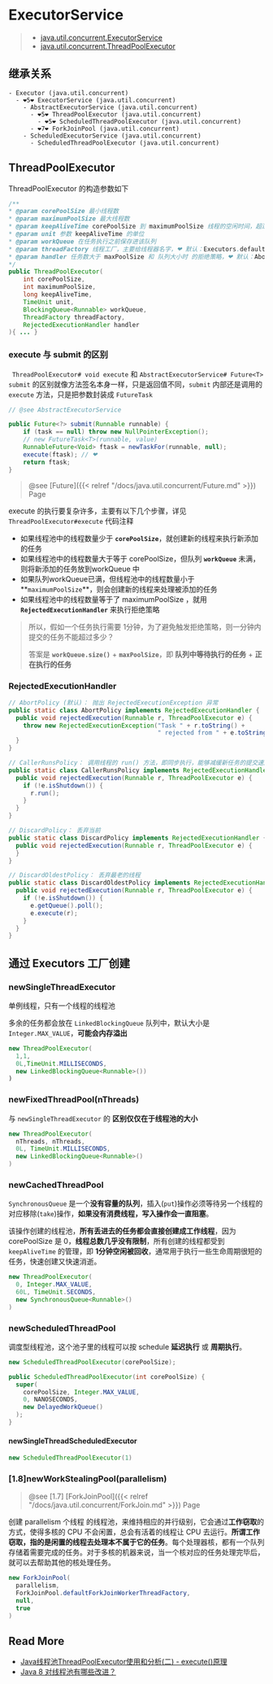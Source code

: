 # ExecutorService

> - [java.util.concurrent.ExecutorService](https://tool.oschina.net/uploads/apidocs/jdk-zh/java/util/concurrent/ExecutorService.html)
> - [java.util.concurrent.ThreadPoolExecutor](https://tool.oschina.net/uploads/apidocs/jdk-zh/java/util/concurrent/ThreadPoolExecutor.html)

## 继承关系

```
- Executor (java.util.concurrent)
  - ❤5❤ ExecutorService (java.util.concurrent)
    - AbstractExecutorService (java.util.concurrent)
      - ❤5❤ ThreadPoolExecutor (java.util.concurrent)
        - ❤5❤ ScheduledThreadPoolExecutor (java.util.concurrent)
      - ❤7❤ ForkJoinPool (java.util.concurrent)
    - ScheduledExecutorService (java.util.concurrent)
      - ScheduledThreadPoolExecutor (java.util.concurrent)
```

## ThreadPoolExecutor

ThreadPoolExecutor 的构造参数如下

```java
/**
* @param corePoolSize 最小线程数
* @param maximumPoolSize 最大线程数
* @param keepAliveTime corePoolSize 到 maximumPoolSize 线程的空闲时间，超过该时间会被释放
* @param unit 参数 keepAliveTime 的单位
* @param workQueue 在任务执行之前保存进该队列
* @param threadFactory 线程工厂，主要给线程器名字，❤ 默认：Executors.defaultThreadFactory()
* @param handler 任务数大于 maxPoolSize 和 队列大小时 的拒绝策略，❤ 默认：AbortPolicy，抛出拒绝异常
*/
public ThreadPoolExecutor(
    int corePoolSize,
    int maximumPoolSize,
    long keepAliveTime,
    TimeUnit unit,
    BlockingQueue<Runnable> workQueue,
    ThreadFactory threadFactory,
    RejectedExecutionHandler handler
){ ... }
```

### execute 与 submit 的区别

` ThreadPoolExecutor# void execute` 和 `AbstractExecutorService# Future<T> submit` 的区别就像方法签名本身一样，只是返回值不同，`submit` 内部还是调用的 `execute` 方法，只是把参数封装成 `FutureTask` 

```java
// @see AbstractExecutorService

public Future<?> submit(Runnable runnable) {
    if (task == null) throw new NullPointerException();
    // new FutureTask<T>(runnable, value)
    RunnableFuture<Void> ftask = newTaskFor(runnable, null);
    execute(ftask); // ❤
    return ftask;
}
```

> @see [Future]({{< relref "/docs/java.util.concurrent/Future.md" >}}) Page

execute 的执行要复杂许多，主要有以下几个步骤，详见 `ThreadPoolExecutor#execute` 代码注释

- 如果线程池中的线程数量少于 **`corePoolSize`**，就创建新的线程来执行新添加的任务
- 如果线程池中的线程数量大于等于 corePoolSize，但队列 **`workQueue`** 未满，则将新添加的任务放到workQueue 中
- 如果队列workQueue已满，但线程池中的线程数量小于**`maximumPoolSize`**，则会创建新的线程来处理被添加的任务
- 如果线程池中的线程数量等于了 maximumPoolSize ，就用 **`RejectedExecutionHandler`** 来执行拒绝策略

> 所以，假如一个任务执行需要 1分钟，为了避免触发拒绝策略，则一分钟内提交的任务不能超过多少？
>
> 答案是  **`workQueue.size()`**  + **`maxPoolSize`**，即 **队列中等待执行的任务** + **正在执行的任务**



### RejectedExecutionHandler

```java
// AbortPolicy (默认)： 抛出 RejectedExecutionException 异常
public static class AbortPolicy implements RejectedExecutionHandler {
  public void rejectedExecution(Runnable r, ThreadPoolExecutor e) {
    throw new RejectedExecutionException("Task " + r.toString() + 
                                         " rejected from " + e.toString());
  }
}

// CallerRunsPolicy： 调用线程的 run() 方法，即同步执行，能够减缓新任务的提交速度
public static class CallerRunsPolicy implements RejectedExecutionHandler {
  public void rejectedExecution(Runnable r, ThreadPoolExecutor e) {
    if (!e.isShutdown()) {
      r.run();
    }
  }
}

// DiscardPolicy： 丢弃当前
public static class DiscardPolicy implements RejectedExecutionHandler {
  public void rejectedExecution(Runnable r, ThreadPoolExecutor e) {
  }
}

// DiscardOldestPolicy： 丢弃最老的线程
public static class DiscardOldestPolicy implements RejectedExecutionHandler {
  public void rejectedExecution(Runnable r, ThreadPoolExecutor e) {
    if (!e.isShutdown()) {
      e.getQueue().poll();
      e.execute(r);
    }
  }
}
```



## 通过 Executors 工厂创建

### newSingleThreadExecutor

单例线程，只有一个线程的线程池

多余的任务都会放在 `LinkedBlockingQueue` 队列中，默认大小是 `Integer.MAX_VALUE`，**可能会内存溢出**

```java
new ThreadPoolExecutor(
  1,1, 
  0L,TimeUnit.MILLISECONDS, 
  new LinkedBlockingQueue<Runnable>())
)
```

### newFixedThreadPool(nThreads)

与 `newSingleThreadExecutor` 的 **区别仅仅在于线程池的大小**

```java
new ThreadPoolExecutor(
  nThreads, nThreads,
  0L, TimeUnit.MILLISECONDS,
  new LinkedBlockingQueue<Runnable>()
)
```

### newCachedThreadPool

`SynchronousQueue` 是一个**没有容量的队列**，插入(`put`)操作必须等待另一个线程的对应移除(`take`)操作，**如果没有消费线程，写入操作会一直阻塞**。

该操作创建的线程池，**所有丢进去的任务都会直接创建成工作线程**，因为 corePoolSize 是 0，**线程总数几乎没有限制**，所有创建的线程都受到 `keepAliveTime` 的管理，即 **1分钟空闲被回收**，通常用于执行一些生命周期很短的任务，快速创建又快速消逝。

```java
new ThreadPoolExecutor(
  0, Integer.MAX_VALUE,
  60L, TimeUnit.SECONDS,
  new SynchronousQueue<Runnable>()
)
```

### newScheduledThreadPool

调度型线程池，这个池子里的线程可以按 schedule **延迟执行** 或 **周期执行**。

```java
new ScheduledThreadPoolExecutor(corePoolSize);

public ScheduledThreadPoolExecutor(int corePoolSize) {
  super(
    corePoolSize, Integer.MAX_VALUE, 
    0, NANOSECONDS, 
    new DelayedWorkQueue()
  );
}
```

#### newSingleThreadScheduledExecutor

```java
new ScheduledThreadPoolExecutor(1)
```

### [1.8]newWorkStealingPool(parallelism)

> @see [1.7] [ForkJoinPool]({{< relref "/docs/java.util.concurrent/ForkJoin.md" >}}) Page

创建 parallelism 个线程 的线程池，来维持相应的并行级别，它会通过**工作窃取**的方式，使得多核的 CPU 不会闲置，总会有活着的线程让 CPU 去运行。**所谓工作窃取，指的是闲置的线程去处理本不属于它的任务**。每个处理器核，都有一个队列存储着需要完成的任务。对于多核的机器来说，当一个核对应的任务处理完毕后，就可以去帮助其他的核处理任务。

```java
new ForkJoinPool(
  parallelism,
  ForkJoinPool.defaultForkJoinWorkerThreadFactory,
  null, 
  true
)
```



## Read More

- [Java线程池ThreadPoolExecutor使用和分析(二) - execute()原理](https://www.cnblogs.com/trust-freedom/p/6681948.html)
- [Java 8 对线程池有哪些改进？](https://cloud.tencent.com/developer/article/1362826)